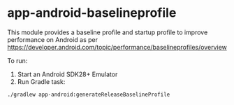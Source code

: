 # app-android-baselineprofile

This module provides a baseline profile and startup profile to improve performance on Android as per
https://developer.android.com/topic/performance/baselineprofiles/overview

To run:
1. Start an Android SDK28+ Emulator
2. Run Gradle task:
```
./gradlew app-android:generateReleaseBaselineProfile
```
